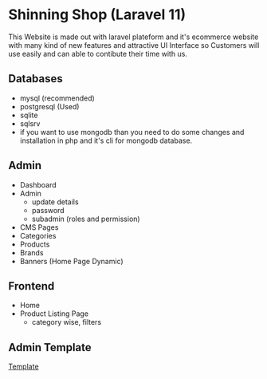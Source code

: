 # Shinning Shop (Laravel 11)

This Website is made out with laravel plateform and it's ecommerce website with many kind of new features and attractive UI Interface so Customers will use easily and can able to contibute their time with us.

## Databases

-   mysql (recommended)
-   postgresql (Used)
-   sqlite
-   sqlsrv
-   if you want to use mongodb than you need to do some changes and installation in php and it's cli for mongodb database.

## Admin

-   Dashboard
-   Admin
    -   update details
    -   password
    -   subadmin (roles and permission)
-   CMS Pages
-   Categories
-   Products
-   Brands
-   Banners (Home Page Dynamic)

## Frontend

-   Home
-   Product Listing Page
    -   category wise, filters

## Admin Template

[Template](https://adminlte.io/)
